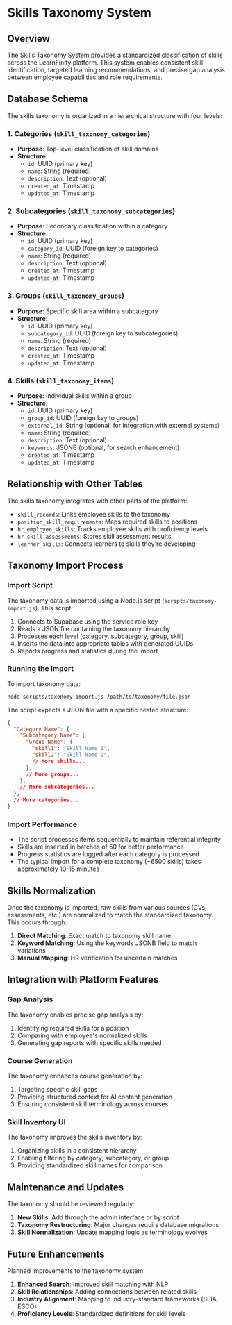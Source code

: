# Skills Taxonomy System

## Overview

The Skills Taxonomy System provides a standardized classification of skills across the LearnFinity platform. This system enables consistent skill identification, targeted learning recommendations, and precise gap analysis between employee capabilities and role requirements.

## Database Schema

The skills taxonomy is organized in a hierarchical structure with four levels:

### 1. Categories (`skill_taxonomy_categories`)
- **Purpose**: Top-level classification of skill domains
- **Structure**:
  - `id`: UUID (primary key)
  - `name`: String (required)
  - `description`: Text (optional)
  - `created_at`: Timestamp
  - `updated_at`: Timestamp

### 2. Subcategories (`skill_taxonomy_subcategories`)
- **Purpose**: Secondary classification within a category
- **Structure**:
  - `id`: UUID (primary key)
  - `category_id`: UUID (foreign key to categories)
  - `name`: String (required)
  - `description`: Text (optional)
  - `created_at`: Timestamp
  - `updated_at`: Timestamp

### 3. Groups (`skill_taxonomy_groups`)
- **Purpose**: Specific skill area within a subcategory
- **Structure**:
  - `id`: UUID (primary key)
  - `subcategory_id`: UUID (foreign key to subcategories)
  - `name`: String (required)
  - `description`: Text (optional)
  - `created_at`: Timestamp
  - `updated_at`: Timestamp

### 4. Skills (`skill_taxonomy_items`)
- **Purpose**: Individual skills within a group
- **Structure**:
  - `id`: UUID (primary key)
  - `group_id`: UUID (foreign key to groups)
  - `external_id`: String (optional, for integration with external systems)
  - `name`: String (required)
  - `description`: Text (optional)
  - `keywords`: JSONB (optional, for search enhancement)
  - `created_at`: Timestamp
  - `updated_at`: Timestamp

## Relationship with Other Tables

The skills taxonomy integrates with other parts of the platform:

- `skill_records`: Links employee skills to the taxonomy
- `position_skill_requirements`: Maps required skills to positions
- `hr_employee_skills`: Tracks employee skills with proficiency levels
- `hr_skill_assessments`: Stores skill assessment results
- `learner_skills`: Connects learners to skills they're developing

## Taxonomy Import Process

### Import Script

The taxonomy data is imported using a Node.js script (`scripts/taxonomy-import.js`). This script:

1. Connects to Supabase using the service role key
2. Reads a JSON file containing the taxonomy hierarchy
3. Processes each level (category, subcategory, group, skill)
4. Inserts the data into appropriate tables with generated UUIDs
5. Reports progress and statistics during the import

### Running the Import

To import taxonomy data:

```bash
node scripts/taxonomy-import.js /path/to/taxonomy/file.json
```

The script expects a JSON file with a specific nested structure:

```json
{
  "Category Name": {
    "Subcategory Name": {
      "Group Name": {
        "skill1": "Skill Name 1",
        "skill2": "Skill Name 2",
        // More skills...
      },
      // More groups...
    },
    // More subcategories...
  },
  // More categories...
}
```

### Import Performance

- The script processes items sequentially to maintain referential integrity
- Skills are inserted in batches of 50 for better performance
- Progress statistics are logged after each category is processed
- The typical import for a complete taxonomy (~6500 skills) takes approximately 10-15 minutes

## Skills Normalization

Once the taxonomy is imported, raw skills from various sources (CVs, assessments, etc.) are normalized to match the standardized taxonomy. This occurs through:

1. **Direct Matching**: Exact match to taxonomy skill name
2. **Keyword Matching**: Using the keywords JSONB field to match variations
3. **Manual Mapping**: HR verification for uncertain matches

## Integration with Platform Features

### Gap Analysis

The taxonomy enables precise gap analysis by:
1. Identifying required skills for a position
2. Comparing with employee's normalized skills
3. Generating gap reports with specific skills needed

### Course Generation

The taxonomy enhances course generation by:
1. Targeting specific skill gaps
2. Providing structured context for AI content generation
3. Ensuring consistent skill terminology across courses

### Skill Inventory UI

The taxonomy improves the skills inventory by:
1. Organizing skills in a consistent hierarchy
2. Enabling filtering by category, subcategory, or group
3. Providing standardized skill names for comparison

## Maintenance and Updates

The taxonomy should be reviewed regularly:

1. **New Skills**: Add through the admin interface or by script
2. **Taxonomy Restructuring**: Major changes require database migrations
3. **Skill Normalization**: Update mapping logic as terminology evolves

## Future Enhancements

Planned improvements to the taxonomy system:

1. **Enhanced Search**: Improved skill matching with NLP
2. **Skill Relationships**: Adding connections between related skills
3. **Industry Alignment**: Mapping to industry-standard frameworks (SFIA, ESCO)
4. **Proficiency Levels**: Standardized definitions for skill levels 